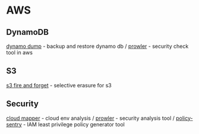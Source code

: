 # AWS

## DynamoDB
[dynamo dump](https://github.com/bchew/dynamodump) - backup and restore dynamo db /
[prowler](https://github.com/toniblyx/prowler) - security check tool in aws

## S3
[s3 fire and forget](https://github.com/awslabs/amazon-s3-find-and-forget) - selective erasure for s3

## Security 

[cloud mapper](https://github.com/duo-labs/cloudmapper) - cloud env analysis /
[prowler](https://github.com/toniblyx/prowler) - security analysis tool /
[policy-sentry](https://github.com/salesforce/policy_sentry) - IAM least privilege policy generator tool

